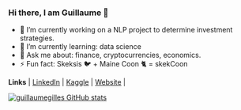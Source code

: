 ### Hi there, I am Guillaume 👋

- 🔭 I’m currently working on a NLP project to determine investment strategies.
- 🌱 I’m currently learning: data science
- 💬 Ask me about: finance, cryptocurrencies, economics.
- ⚡ Fun fact: Skeksis 🐦 + Maine Coon 🐈 = skekCoon

**Links** 
| [LinkedIn](https://www.linkedin.com/in/guillaumegilles/)
| [Kaggle](https://www.kaggle.com/guillaumegilles)
| [Website](https://guillaumegilles.com) |

[![guillaumegilles GitHub stats](https://github-readme-stats.vercel.app/api?username=guillaumegilles)](https://github.com/guillaumegilles/github-readme-stats)
